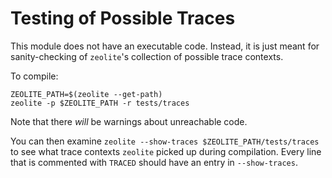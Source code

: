 # Testing of Possible Traces

This module does not have an executable code. Instead, it is just meant for
sanity-checking of `zeolite`'s collection of possible trace contexts.

To compile:

```shell
ZEOLITE_PATH=$(zeolite --get-path)
zeolite -p $ZEOLITE_PATH -r tests/traces
```

Note that there *will* be warnings about unreachable code.

You can then examine `zeolite --show-traces $ZEOLITE_PATH/tests/traces` to see
what trace contexts `zeolite` picked up during compilation. Every line that is
commented with `TRACED` should have an entry in `--show-traces`.
